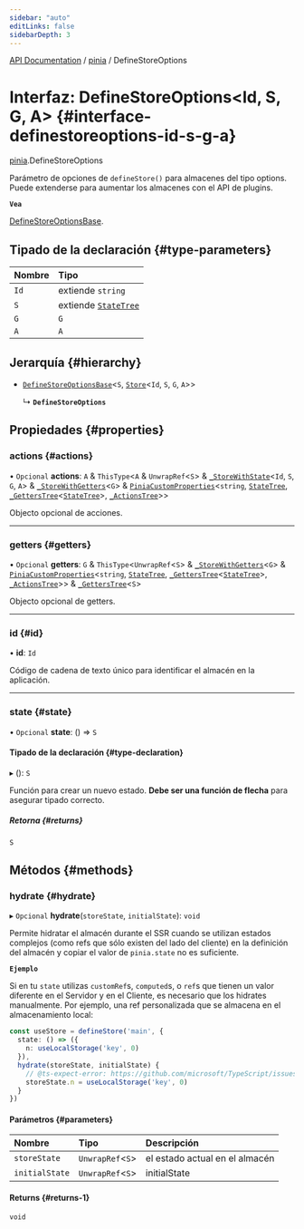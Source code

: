 ```yaml
---
sidebar: "auto"
editLinks: false
sidebarDepth: 3
---
```


[API Documentation](../index.md) / [pinia](../modules/pinia.md) / DefineStoreOptions

# Interfaz: DefineStoreOptions<Id, S, G, A\> {#interface-definestoreoptions-id-s-g-a}

[pinia](../modules/pinia.md).DefineStoreOptions

Parámetro de opciones de `defineStore()` para almacenes del tipo options. Puede extenderse para
aumentar los almacenes con el API de plugins.

**`Vea`**

[DefineStoreOptionsBase](pinia.DefineStoreOptionsBase.md).

## Tipado de la declaración {#type-parameters}

| Nombre | Tipo |
| :------ | :------ |
| `Id` | extiende `string` |
| `S` | extiende [`StateTree`](../modules/pinia.md#statetree) |
| `G` | `G` |
| `A` | `A` |

## Jerarquía {#hierarchy}

- [`DefineStoreOptionsBase`](pinia.DefineStoreOptionsBase.md)<`S`, [`Store`](../modules/pinia.md#store)<`Id`, `S`, `G`, `A`\>\>

  ↳ **`DefineStoreOptions`**

## Propiedades {#properties}

### actions {#actions}

• `Opcional` **actions**: `A` & `ThisType`<`A` & `UnwrapRef`<`S`\> & [`_StoreWithState`](pinia._StoreWithState.md)<`Id`, `S`, `G`, `A`\> & [`_StoreWithGetters`](../modules/pinia.md#_storewithgetters)<`G`\> & [`PiniaCustomProperties`](pinia.PiniaCustomProperties.md)<`string`, [`StateTree`](../modules/pinia.md#statetree), [`_GettersTree`](../modules/pinia.md#_getterstree)<[`StateTree`](../modules/pinia.md#statetree)\>, [`_ActionsTree`](../modules/pinia.md#_actionstree)\>\>

Objecto opcional de acciones.

___

### getters {#getters}

• `Opcional` **getters**: `G` & `ThisType`<`UnwrapRef`<`S`\> & [`_StoreWithGetters`](../modules/pinia.md#_storewithgetters)<`G`\> & [`PiniaCustomProperties`](pinia.PiniaCustomProperties.md)<`string`, [`StateTree`](../modules/pinia.md#statetree), [`_GettersTree`](../modules/pinia.md#_getterstree)<[`StateTree`](../modules/pinia.md#statetree)\>, [`_ActionsTree`](../modules/pinia.md#_actionstree)\>\> & [`_GettersTree`](../modules/pinia.md#_getterstree)<`S`\>

Objecto opcional de getters.

___

### id {#id}

• **id**: `Id`

Código de cadena de texto único para identificar el almacén en la aplicación.

___

### state {#state}

• `Opcional` **state**: () => `S`

#### Tipado de la declaración {#type-declaration}

▸ (): `S`

Función para crear un nuevo estado. **Debe ser una función de flecha** para asegurar
tipado correcto.

##### Retorna {#returns}

`S`

## Métodos {#methods}

### hydrate {#hydrate}

▸ `Opcional` **hydrate**(`storeState`, `initialState`): `void`

Permite hidratar el almacén durante el SSR cuando se utilizan estados complejos (como refs que sólo existen del lado del cliente) en la definición del almacén y copiar el valor de `pinia.state` no es suficiente.

**`Ejemplo`**

Si en tu `state` utilizas `customRef`s, `computed`s, o `ref`s que tienen un valor diferente en el Servidor y en el Cliente, es necesario que los hidrates manualmente. Por ejemplo, una ref personalizada que se almacena en el almacenamiento local:

```ts
const useStore = defineStore('main', {
  state: () => ({
    n: useLocalStorage('key', 0)
  }),
  hydrate(storeState, initialState) {
    // @ts-expect-error: https://github.com/microsoft/TypeScript/issues/43826
    storeState.n = useLocalStorage('key', 0)
  }
})
```

#### Parámetros {#parameters}

| Nombre | Tipo | Descripción |
| :------ | :------ | :------ |
| `storeState` | `UnwrapRef`<`S`\> | el estado actual en el almacén |
| `initialState` | `UnwrapRef`<`S`\> | initialState |

#### Returns {#returns-1}

`void`
